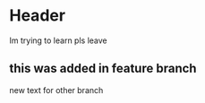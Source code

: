 # Header
Im trying to learn pls leave


## this was added in feature branch
new text for other branch